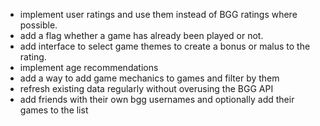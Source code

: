 - implement user ratings and use them instead of BGG ratings where possible.
- add a flag whether a game has already been played or not.
- add interface to select game themes to create a bonus or malus to the rating.
- implement age recommendations
- add a way to add game mechanics to games and filter by them
- refresh existing data regularly without overusing the BGG API
- add friends with their own bgg usernames and optionally add their games to the list
